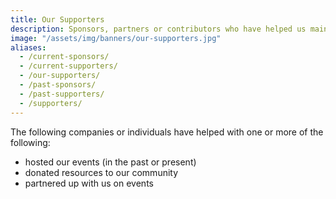 ```yaml
---
title: Our Supporters
description: Sponsors, partners or contributors who have helped us maintain the largest Latinx in Tech community.
image: "/assets/img/banners/our-supporters.jpg"
aliases:
  - /current-sponsors/
  - /current-supporters/
  - /our-supporters/
  - /past-sponsors/
  - /past-supporters/
  - /supporters/
---
```


The following companies or individuals have helped with one or more of the following:

- hosted our events (in the past or present)
- donated resources to our community
- partnered up with us on events
